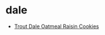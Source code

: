 # dale

 * [Trout Dale Oatmeal Raisin Cookies](../../index/t/trout-dale-oatmeal-raisin-cookies-240345.json)
